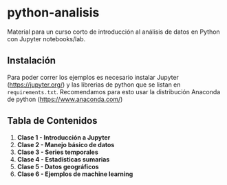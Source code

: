 # python-analisis

Material para un curso corto de introducción al análisis de datos en Python con Jupyter notebooks/lab. 

## Instalación

Para poder correr los ejemplos es necesario instalar Jupyter (https://jupyter.org/) y las librerias de python que se listan en `requirements.txt`. Recomendamos para esto usar la distribución Anaconda de python (https://www.anaconda.com/)

## Tabla de Contenidos

1. **Clase 1 - Introducción a Jupyter** 
1. **Clase 2 - Manejo básico de datos**
1. **Clase 3 - Series temporales**
1. **Clase 4 - Estadísticas sumarias**
1. **Clase 5 - Datos geográficos**
1. **Clase 6 - Ejemplos de machine learning**